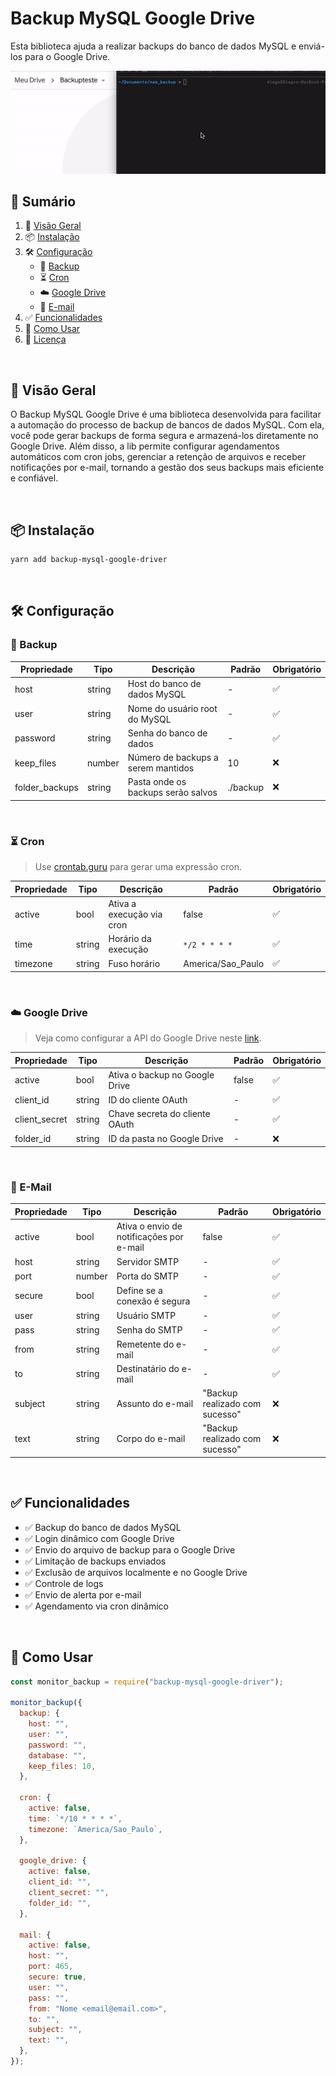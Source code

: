 # Backup MySQL Google Drive

Esta biblioteca ajuda a realizar backups do banco de dados MySQL e enviá-los para o Google Drive.

![Backup MySQL Google Drive](assets/demo.gif)

## 📖 Sumário

1. 📌 [Visão Geral](#-visão-geral)
2. 📦 [Instalação](#-instalação)
3. 🛠️ [Configuração](#️-configuração)
   - 📂 [Backup](#-backup)
   - ⏳ [Cron](#-cron)
   - ☁️ [Google Drive](#-google-drive)
   - 📧 [E-mail](#-mail)
4. ✅ [Funcionalidades](#-funcionalidades)
5. 🚀 [Como Usar](#-como-usar)
6. 📝 [Licença](./LICENSE.md)

<br/>

## 📌 Visão Geral

O Backup MySQL Google Drive é uma biblioteca desenvolvida para facilitar a automação do processo de backup de bancos de dados MySQL. Com ela, você pode gerar backups de forma segura e armazená-los diretamente no Google Drive. Além disso, a lib permite configurar agendamentos automáticos com cron jobs, gerenciar a retenção de arquivos e receber notificações por e-mail, tornando a gestão dos seus backups mais eficiente e confiável.

<br/>

## 📦 Instalação

```sh
yarn add backup-mysql-google-driver
```

<br/>

## 🛠️ Configuração

### 📂 Backup

| Propriedade    | Tipo   | Descrição                          | Padrão   | Obrigatório |
| -------------- | ------ | ---------------------------------- | -------- | ----------- |
| host           | string | Host do banco de dados MySQL       | -        | ✅          |
| user           | string | Nome do usuário root do MySQL      | -        | ✅          |
| password       | string | Senha do banco de dados            | -        | ✅          |
| keep_files     | number | Número de backups a serem mantidos | 10       | ❌          |
| folder_backups | string | Pasta onde os backups serão salvos | ./backup | ❌          |

<br/>

### ⏳ Cron

> Use [crontab.guru](https://crontab.guru/) para gerar uma expressão cron.

| Propriedade | Tipo   | Descrição                 | Padrão            | Obrigatório |
| ----------- | ------ | ------------------------- | ----------------- | ----------- |
| active      | bool   | Ativa a execução via cron | false             | ✅          |
| time        | string | Horário da execução       | `*/2 * * * *`     | ✅          |
| timezone    | string | Fuso horário              | America/Sao_Paulo | ✅          |

<br/>

### ☁️ Google Drive

> Veja como configurar a API do Google Drive neste [link](https://developers.google.com/drive/api/v3/quickstart/nodejs).

| Propriedade   | Tipo   | Descrição                      | Padrão | Obrigatório |
| ------------- | ------ | ------------------------------ | ------ | ----------- |
| active        | bool   | Ativa o backup no Google Drive | false  | ✅          |
| client_id     | string | ID do cliente OAuth            | -      | ✅          |
| client_secret | string | Chave secreta do cliente OAuth | -      | ✅          |
| folder_id     | string | ID da pasta no Google Drive    | -      | ❌          |

<br/>

### 📧 E-Mail

| Propriedade | Tipo   | Descrição                                | Padrão                         | Obrigatório |
| ----------- | ------ | ---------------------------------------- | ------------------------------ | ----------- |
| active      | bool   | Ativa o envio de notificações por e-mail | false                          | ✅          |
| host        | string | Servidor SMTP                            | -                              | ✅          |
| port        | number | Porta do SMTP                            | -                              | ✅          |
| secure      | bool   | Define se a conexão é segura             | -                              | ✅          |
| user        | string | Usuário SMTP                             | -                              | ✅          |
| pass        | string | Senha do SMTP                            | -                              | ✅          |
| from        | string | Remetente do e-mail                      | -                              | ✅          |
| to          | string | Destinatário do e-mail                   | -                              | ✅          |
| subject     | string | Assunto do e-mail                        | "Backup realizado com sucesso" | ❌          |
| text        | string | Corpo do e-mail                          | "Backup realizado com sucesso" | ❌          |

<br/>

## ✅ Funcionalidades

- ✅ Backup do banco de dados MySQL
- ✅ Login dinâmico com Google Drive
- ✅ Envio do arquivo de backup para o Google Drive
- ✅ Limitação de backups enviados
- ✅ Exclusão de arquivos localmente e no Google Drive
- ✅ Controle de logs
- ✅ Envio de alerta por e-mail
- ✅ Agendamento via cron dinâmico

<br/>

## 🚀 Como Usar

```js
const monitor_backup = require("backup-mysql-google-driver");

monitor_backup({
  backup: {
    host: "",
    user: "",
    password: "",
    database: "",
    keep_files: 10,
  },

  cron: {
    active: false,
    time: `*/10 * * * *`,
    timezone: `America/Sao_Paulo`,
  },

  google_drive: {
    active: false,
    client_id: "",
    client_secret: "",
    folder_id: "",
  },

  mail: {
    active: false,
    host: "",
    port: 465,
    secure: true,
    user: "",
    pass: "",
    from: "Nome <email@email.com>",
    to: "",
    subject: "",
    text: "",
  },
});
```
